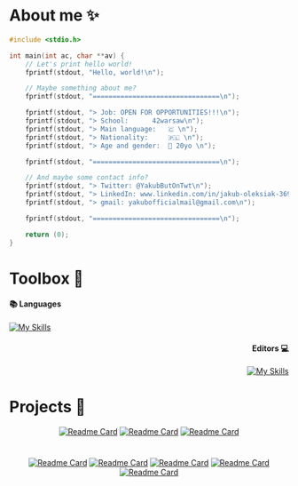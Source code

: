 # About me ✨
```c
#include <stdio.h>

int main(int ac, char **av) {
	// Let's print hello world!
	fprintf(stdout, "Hello, world!\n");

	// Maybe something about me?
	fprintf(stdout, "================================\n");

	fprintf(stdout, "> Job: OPEN FOR OPPORTUNITIES!!!\n");
	fprintf(stdout, "> School: 		42warsaw\n");
	fprintf(stdout, "> Main language: 	🇨 \n");
	fprintf(stdout, "> Nationality: 	🇵🇱 \n");
	fprintf(stdout, "> Age and gender:	👦 20yo \n");

	fprintf(stdout, "================================\n");

	// And maybe some contact info?
	fprintf(stdout, "> Twitter: @YakubButOnTwt\n");
	fprintf(stdout, "> LinkedIn: www.linkedin.com/in/jakub-oleksiak-369625329\n");
	fprintf(stdout, "> gmail: yakubofficialmail@gmail.com\n");

	fprintf(stdout, "================================\n");

	return (0);
}
```

# Toolbox 🧰

<div align="left">

#### 📚 Languages
[![My Skills](https://skillicons.dev/icons?i=c,cpp,cs,java,python,bash,html,css,md)](https://skillicons.dev)

</div>
<div align="right">

#### Editors 💻
[![My Skills](https://skillicons.dev/icons?i=vim,neovim,sublime,vscode,vscodium,idea,pycharm)](https://skillicons.dev)

</div>

# Projects 💖

<div align="center">

[![Readme Card](https://github-readme-stats.vercel.app/api/pin/?username=itsYakub&repo=Silk)](https://github.com/itsYakub/Silk)
[![Readme Card](https://github-readme-stats.vercel.app/api/pin/?username=itsYakub&repo=lingwi)](https://github.com/itsYakub/lingwi)
[![Readme Card](https://github-readme-stats.vercel.app/api/pin/?username=itsYakub&repo=Zoomer)](https://github.com/itsYakub/Zoomer)

</div>

#

<div align="center">

[![Readme Card](https://github-readme-stats.vercel.app/api/pin/?username=itsYakub&repo=42_libft)](https://github.com/itsYakub/42_libft)
[![Readme Card](https://github-readme-stats.vercel.app/api/pin/?username=itsYakub&repo=42_ft_printf)](https://github.com/itsYakub/42_ft_printf)
[![Readme Card](https://github-readme-stats.vercel.app/api/pin/?username=itsYakub&repo=42_get_next_line)](https://github.com/itsYakub/42_get_next_line)
[![Readme Card](https://github-readme-stats.vercel.app/api/pin/?username=itsYakub&repo=42_minitalk)](https://github.com/itsYakub/42_minitalk)
[![Readme Card](https://github-readme-stats.vercel.app/api/pin/?username=itsYakub&repo=42_so_long)](https://github.com/itsYakub/42_so_long)

</div>
